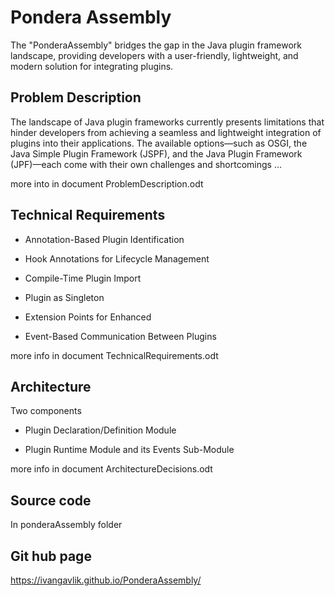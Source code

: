 # Pondera Assembly 

The "PonderaAssembly" bridges the gap in the Java plugin framework landscape, providing developers with a user-friendly, lightweight, and modern solution for integrating plugins.  


## Problem Description

The landscape of Java plugin frameworks currently presents limitations that hinder developers from achieving a seamless and lightweight integration of plugins into their applications. The available options—such as OSGI, the Java Simple Plugin Framework (JSPF), and the Java Plugin Framework (JPF)—each come with their own challenges and shortcomings ...

more into in document ProblemDescription.odt

## Technical Requirements

* Annotation-Based Plugin Identification

* Hook Annotations for Lifecycle Management

* Compile-Time Plugin Import

* Plugin as Singleton

* Extension Points for Enhanced

* Event-Based Communication Between Plugins

more info in document TechnicalRequirements.odt

## Architecture

Two components

* Plugin Declaration/Definition Module

* Plugin Runtime Module and its Events Sub-Module

more info in document ArchitectureDecisions.odt

## Source code 

In ponderaAssembly folder

## Git hub page

https://ivangavlik.github.io/PonderaAssembly/

